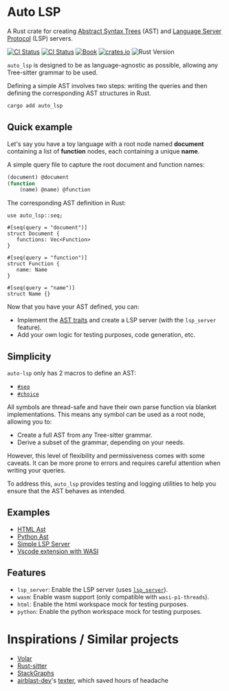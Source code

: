 # Auto LSP

A Rust crate for creating [Abstract Syntax Trees](https://en.wikipedia.org/wiki/Abstract_syntax_tree) (AST)
and [Language Server Protocol](https://microsoft.github.io/language-server-protocol/) (LSP) servers.

[![CI Status](https://github.com/adclz/auto-lsp/actions/workflows/ast-gen-native.yml/badge.svg)](https://github.com/adclz/auto-lsp/actions/workflows/ast-gen-native.yml)
[![CI Status](https://github.com/adclz/auto-lsp/actions/workflows/lsp-server-native.yml/badge.svg)](https://github.com/adclz/auto-lsp/actions/workflows/lsp-server-native.yml)
[![Book](https://img.shields.io/badge/📚-book-blue)](https://adclz.github.io/auto-lsp/)
[![crates.io](https://img.shields.io/crates/v/auto-lsp)](https://crates.io/crates/auto-lsp)
![Rust Version](https://img.shields.io/badge/rustc-1.83.0%2B-orange)

`auto_lsp` is designed to be as language-agnostic as possible, allowing any Tree-sitter grammar to be used.

Defining a simple AST involves two steps: writing the queries and then defining the corresponding AST structures in Rust.

```sh
cargo add auto_lsp
```

## Quick example

Let's say you have a toy language with a root node named **document** containing a list of **function** nodes,
each containing a unique **name**.

A simple query file to capture the root document and function names:


```lisp
(document) @document
(function
    (name) @name) @function
```

The corresponding AST definition in Rust:

```rust, ignore
use auto_lsp::seq;

#[seq(query = "document")]
struct Document {
   functions: Vec<Function>
}

#[seq(query = "function")]
struct Function {
   name: Name
}

#[seq(query = "name")]
struct Name {}
```

Now that you have your AST defined, you can:
 - Implement the [AST traits](/auto-lsp/ast-and-queries/seq.html#seq-attributes) and create a LSP server (with the `lsp_server` feature).
 - Add your own logic for testing purposes, code generation, etc.

## Simplicity

`auto-lsp` only has 2 macros to define an AST:
 - [`#seq`](/auto-lsp/ast-and-queries/seq.html)
 - [`#choice`](/auto-lsp/ast-and-queries/choice.html)

All symbols are thread-safe and have their own parse function via blanket implementations. This means any symbol can be used as a root node, allowing you to:

 - Create a full AST from any Tree-sitter grammar.
 - Derive a subset of the grammar, depending on your needs.

However, this level of flexibility and permissiveness comes with some caveats.
It can be more prone to errors and requires careful attention when writing your queries.

To address this, `auto_lsp`  provides testing and logging utilities to help you ensure that the AST behaves as intended.

## Examples

 - [HTML Ast](https://github.com/adclz/auto-lsp/blob/main/src/tests/html_workspace/mod.rs)
 - [Python Ast](https://github.com/adclz/auto-lsp/blob/main/src/tests/python_workspace/ast.rs)
 - [Simple LSP Server](https://github.com/adclz/auto-lsp/tree/main/examples/native)
 - [Vscode extension with WASI](https://github.com/adclz/auto-lsp/tree/main/examples/vscode-wasi)

## Features


- `lsp_server`: Enable the LSP server (uses [`lsp_server`](https://crates.io/crates/lsp-server)).
- `wasm`: Enable wasm support (only compatible with `wasi-p1-threads`).
- `html`: Enable the html workspace mock for testing purposes.
- `python`: Enable the python workspace mock for testing purposes.

# Inspirations / Similar projects

- [Volar](https://volarjs.dev/)
- [Rust-sitter](https://github.com/hydro-project/rust-sitter)
- [StackGraphs](https://github.com/github/stack-graphs)
- [airblast-dev](https://github.com/airblast-dev)'s [texter](https://github.com/airblast-dev/texter), which saved hours of headache
